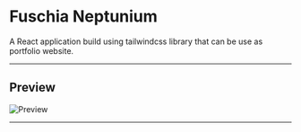 # Fuschia Neptunium

A React application build using tailwindcss library that can be use as portfolio website.

---

## Preview

![Preview](https://i.ibb.co/BTjvN1c/screencapture-localhost-3000-2021-06-09-00-35-31.png)

---


